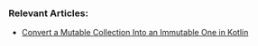 ### Relevant Articles:

- [Convert a Mutable Collection Into an Immutable One in Kotlin](https://www.baeldung.com/kotlin/mutable-collection-to-immutable)
